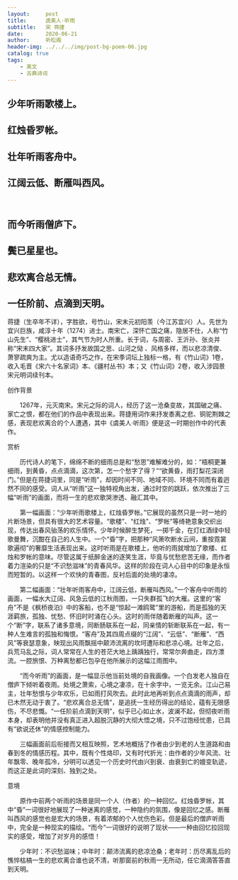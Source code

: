 ```yaml
---
layout:     post
title:      虞美人·听雨
subtitle:   宋 蒋捷
date:       2020-06-21
author:     听松阁
header-img: ../../../img/post-bg-poem-06.jpg
catalog: true
tags:
    - 美文
    - 古典诗词
---
```


## 少年听雨歌楼上。
## 红烛昏罗帐。
## 壮年听雨客舟中。
## 江阔云低、断雁叫西风。 
&nbsp;
## 而今听雨僧庐下。
## 鬓已星星也。
## 悲欢离合总无情。
## 一任阶前、点滴到天明。



蒋捷（生卒年不详），字胜欲，号竹山，宋末元初阳羡（今江苏宜兴）人。先世为宜兴巨族，咸淳十年（1274）进士。南宋亡，深怀亡国之痛，隐居不仕，人称“竹山先生”、“樱桃进士”，其气节为时人所重。长于词，与周密、王沂孙、张炎并称“宋末四大家”。其词多抒发故国之思、山河之恸 、风格多样，而以悲凉清俊、萧寥疏爽为主。尤以造语奇巧之作，在宋季词坛上独标一格，有《竹山词》1卷，收入毛晋《宋六十名家词》本、《疆村丛书》本；又《竹山词》2卷，收入涉园景宋元明词续刊本。



创作背景

　　1267年，元灭南宋。宋元之际的词人，经历了这一沧桑变故，其国破之痛、家亡之恨，都在他们的作品中表现出来。蒋捷用词作来抒发黍离之悲、铜驼荆棘之感，表现悲欢离合的个人遭遇，其中《虞美人·听雨》便是这一时期创作中的代表作。





赏析

　　历代诗人的笔下，绵绵不断的细雨总是和“愁思”难解难分的，如：“梧桐更兼细雨，到黄昏，点点滴滴，这次第，怎一个愁字了得？”“欲黄昏，雨打梨花深闭门。”但是在蒋捷词里，同是“听雨”，却因时间不同、地域不同、环境不同而有着迥然不同的感受。词人从“听雨”这一独特视角出发，通过时空的跳跃，依次推出了三幅“听雨”的画面，而将一生的悲欢歌哭渗透、融汇其中。

　　第一幅画面：“少年听雨歌楼上，红烛昏罗帐。”它展现的虽然只是一时一地的片断场景，但具有很大的艺术容量。“歌楼”、“红烛”、“罗帐”等绮艳意象交织出现，传达出春风骀荡的欢乐情怀。少年时候醉生梦死，一掷千金，在灯红酒绿中轻歌曼舞，沉酣在自己的人生中。一个“昏”字，把那种“风箫吹断水云间，重按霓裳歌遍彻”的奢靡生活表现出来。这时听雨是在歌楼上，他听的雨就增加了歌楼、红烛和罗帐的意味。尽管这属于纸醉金迷的逐笑生涯，毕竟与忧愁悲苦无缘，而作者着力渲染的只是“不识愁滋味”的青春风华。这样的阶段在词人心目中的印象是永恒而短暂的。以这样一个欢快的青春图，反衬后面的处境的凄凉。

　　第二幅画面：“壮年听雨客舟中，江阔云低，断雁叫西风。”一个客舟中听雨的画面，一幅水大辽阔、风急云低的江秋雨图，一只失群孤飞的大雁。这里的“客舟”不是《枫桥夜泊》中的客船，也不是“惊起一滩鸥鹭”里的游船，而是孤独的天涯羁旅，孤独、忧愁、怀旧时时涌在心头。这时的雨伴随着断雁的叫声。这一个“断”字，联系了诸多意境，同断肠联系在一起，同亲情的斩断联系在一起，有一种人生难言的孤独和悔恨。“客舟”及其四周点缀的“江阔”、“云低”、“断雁”、“西风”等衰瑟意象，映现出风雨飘摇中颠沛流离的坎坷遭际和悲凉心境。壮年之后，兵荒马乱之际，词人常常在人生的苍茫大地上踽踽独行，常常尔奔曲走，四方漂流。一腔旅恨、万种离愁都已包孕在他所展示的这幅江雨图中。

　　“而今听雨”的画面，是一幅显示他当前处境的自我画像。一个白发老人独自在僧庐下倾听着夜雨。处境之萧索，心境之凄凉，在十余字中，一览无余。江山己易主，壮年愁恨与少年欢乐，已如雨打风吹去。此时此地再听到点点滴滴的雨声，却已木然无动于衷了。“悲欢离合总无情”，是追抚一生经历得出的结论，蕴有无限感伤，不尽悲慨。“一任阶前点滴到天明”，似乎已心如止水，波澜不起，但彻夜听雨本身，却表明他并没有真正进入超脱沉静的大彻大悟之境，只不过饱经忧患，已具有“欲说还休”的情感控制能力。

　　三幅画面前后衔接而又相互映照，艺术地概括了作者由少到老的人生道路和由春到冬的情感历程。其中，既有个性烙印，又有时代折光：由作者的少年风流、壮年飘零、晚年孤冷，分明可以透见一个历史时代由兴到衰、由衰到亡的嬗变轨迹，而这正是此词的深刻、独到之处。



意境

　　原作中前两个听雨的场景是同一个人（作者）的一种回忆。红烛昏罗帐，其中“昏”一词很好地展现了一种迷离的感觉，一种隐约的氛围，像是回忆之感。断雁叫西风的感觉也是宏大的场景，有着浓郁的个人忧伤色彩。但是最后的僧庐听雨中，完全是一种现实的描绘。“而今”一词很好的说明了现状——一种由回忆拉回现实的感受，增加了对岁月的感悟！

　　少年时：不识愁滋味；中年时：颠沛流离的悲凉沧桑；老年时：历尽离乱后的憔悴枯槁一生的悲欢离合谁也说不清，听那窗前的秋雨一无所动，任它滴滴答答直到天明。
